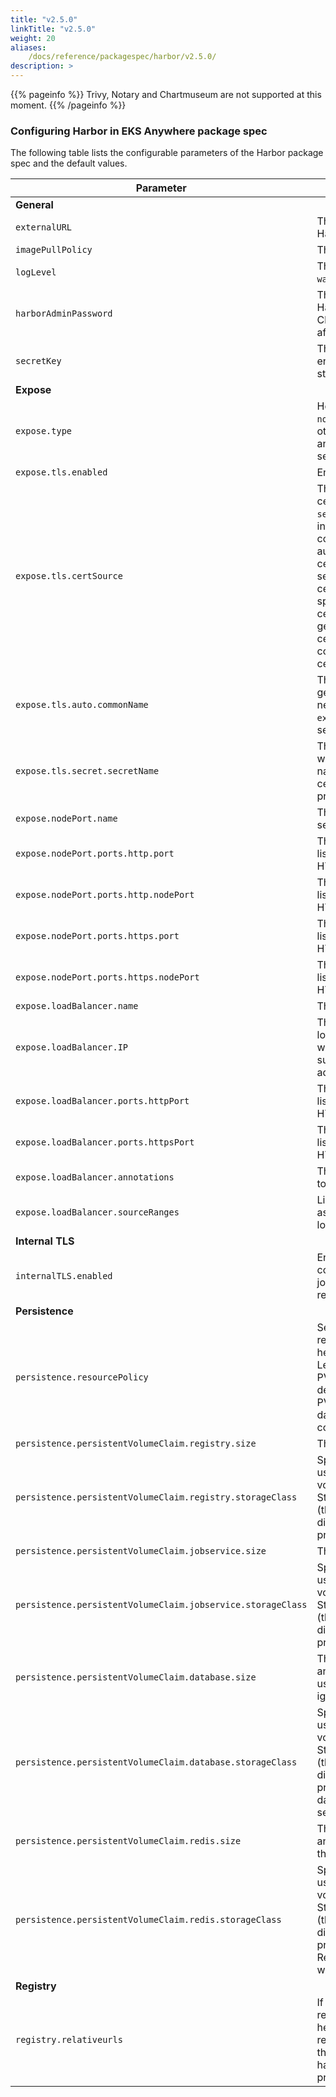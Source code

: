 ```yaml
---
title: "v2.5.0"
linkTitle: "v2.5.0"
weight: 20
aliases:
    /docs/reference/packagespec/harbor/v2.5.0/
description: >
---
```


{{% pageinfo %}}
Trivy, Notary and Chartmuseum are not supported at this moment.
{{% /pageinfo %}}

### Configuring Harbor in EKS Anywhere package spec
The following table lists the configurable parameters of the Harbor package spec and the default values.

| Parameter                                                            | Description                                                                                                                                                                                                                                                                                                                                                                                                                                                       | Default                               |
| -------------------------------------------------------------------- | ----------------------------------------------------------------------------------------------------------------------------------------------------------------------------------------------------------------------------------------------------------------------------------------------------------------------------------------------------------------------------------------------------------------------------------------------------------------- | ------------------------------------- |
| **General**                                                          |                                                                                                                                                                                                                                                                                                                                                                                                                                                                   |                                       |
| `externalURL`                                                        | The external URL for Harbor core service                                                                                                                                                                                                                                                                                                                                                                                                                          | `https://127.0.0.1:30003`          |
| `imagePullPolicy`                                                    | The image pull policy  | `IfNotPresent`                                                                                                                                                                                                                                                                                                                                                                                                                                            |                                       |
| `logLevel`                                                           | The log level: `debug`, `info`, `warning`, `error` or `fatal`                                                                                                                                                                                                                                                                                                                                                                                                     | `info`                                |
| `harborAdminPassword`                                                | The initial password of the Harbor `admin` account. Change it from the portal after launching Harbor                                                                                                                                                                                                                                                                                                                                                                                | `Harbor12345`                         |
| `secretKey`                                                          | The key used for encryption. Must be a string of 16 chars                                                                                                                                                                                                                                                                                                                                                                                                         | ""                    |
| **Expose**                                                           |                                                                                                                                                                                                                                                                                                                                                                                                                                                                   |                                       |
| `expose.type`                                                        | How to expose the service: `nodePort` or `loadBalancer`, other values will be ignored and the creation of the service will be skipped.                                                                                                                                                                                                                                                                                                        | `nodePort`                             |
| `expose.tls.enabled`                                                 | Enable TLS or not.                                                                                                            | `true`                                |
| `expose.tls.certSource`                                              | The source of the TLS certificate. Set as `auto`, `secret` or `none` and fill the information in the corresponding section: 1) auto: generate the TLS certificate automatically 2) secret: read the TLS certificate from the specified secret. The TLS certificate can be generated manually or by cert manager 3) none: configure no TLS certificate. | `secret`                                |
| `expose.tls.auto.commonName`                                         | The common name used to generate the certificate. It's necessary when `expose.tls.certSource` is set to `auto`                                                                                                                                                                                                                                                                                                                                                                    |                                       |
| `expose.tls.secret.secretName`                                       | The name of the secret which contains keys named: `tls.crt` - the certificate; `tls.key` - the private key                                                                                                                                                                                                                                                                                                                                                            |  `harbor-tls-secret`                            |
| `expose.nodePort.name`                                               | The name of the NodePort service                                                                                                                                                                                                                                                                                                                                                                                                                                      | `harbor`                              |
| `expose.nodePort.ports.http.port`                                    | The service port Harbor listens on when serving HTTP                                                                                                                                                                                                                                                                                                                                                                                                              | `80`                                  |
| `expose.nodePort.ports.http.nodePort`                                | The node port Harbor listens on when serving HTTP                                                                                                                                                                                                                                                                                                                                                                                                                 | `30002`                               |
| `expose.nodePort.ports.https.port`                                   | The service port Harbor listens on when serving HTTPS                                                                                                                                                                                                                                                                                                                                                                                                             | `443`                                 |
| `expose.nodePort.ports.https.nodePort`                               | The node port Harbor listens on when serving HTTPS                                                                                                                                                                                                                                                                                                                                                                                                                | `30003`                               |
| `expose.loadBalancer.name`                                           | The name of the service                                                                                                                                                                                                                                                                                                                                                                                                                                               | `harbor`                              |
| `expose.loadBalancer.IP`                                             | The IP address of the loadBalancer. It only works when the loadBalancer supports assigning an IP address                                                                                                                                                                                                                                                                                                                                                                                 | `""`                                  |
| `expose.loadBalancer.ports.httpPort`                                 | The service port Harbor listens on when serving HTTP                                                                                                                                                                                                                                                                                                                                                                                                              | `80`                                  |
| `expose.loadBalancer.ports.httpsPort`                                | The service port Harbor listens on when serving HTTPS                                                                                                                                                                                                                                                                                                                                                                                                             | `30002`                               |
| `expose.loadBalancer.annotations`                                    | The annotations attached to the loadBalancer service                                                                                                                                                                                                                                                                                                                                                                                                              | {}                                    |
| `expose.loadBalancer.sourceRanges`                                   | List of IP address ranges to assign to loadBalancerSourceRanges                                                                                                                                                                                                                                                                                                                                                                                                   | []                                    |
| **Internal TLS**                                                     |                                                                                                                                                                                                                                                                                                                                                                                                                                                                   |                                       |
| `internalTLS.enabled`                                                | Enable TLS for the components (core, jobservice, portal, and registry)                                                                                                                                                                                                                                                                                                                                                                            | `true`                               |
| **Persistence**                                                      |                                                                                                                                                                                                                                                                                                                                                                                                                                                                   |                                       |
| `persistence.resourcePolicy`                                         | Setting it to `keep` to avoid removing PVCs during a helm delete operation. Leaving it empty will delete PVCs after the chart is deleted. Does not affect PVCs created for internal database and redis components.                                                                                                                                                                                                                                                   | `keep`                                |
| `persistence.persistentVolumeClaim.registry.size`                    | The size of the volume                                                                                                                                                                                                                                                                                                                                                                                                                                            | `5Gi`                                 |
| `persistence.persistentVolumeClaim.registry.storageClass`            | Specify the `storageClass` used to provision the volume, or the default StorageClass will be used (the default). Set it to `-` to disable dynamic provisioning                                                                                                                                                                                                                                                                                                    |                  ""                     |
| `persistence.persistentVolumeClaim.jobservice.size`                  | The size of the volume                                                                                                                                                                                                                                                                                                                                                                                                                                            | `1Gi`                                 |
| `persistence.persistentVolumeClaim.jobservice.storageClass`          | Specify the `storageClass` used to provision the volume, or the default StorageClass will be used (the default). Set it to `-` to disable dynamic provisioning                                                                                                                                                                                                                                                                                                    |                  ""                     |
| `persistence.persistentVolumeClaim.database.size`                    | The size of the volume. If an external database is used, the setting will be ignored                                                                                                                                                                                                                                                                                                                                                                                 | `1Gi`                                 |
| `persistence.persistentVolumeClaim.database.storageClass`            | Specify the `storageClass` used to provision the volume, or the default StorageClass will be used (the default). Set it to `-` to disable dynamic provisioning. If an external database is used, the setting will be ignored                                                                                                                                                                                                                                         |                   ""                  |
| `persistence.persistentVolumeClaim.redis.size`                       | The size of the volume. If an external Redis is used, the setting will be ignored                                                                                                                                                                                                                                                                                                                                                                                    | `1Gi`                                 |
| `persistence.persistentVolumeClaim.redis.storageClass`               | Specify the `storageClass` used to provision the volumem, or the default StorageClass will be used (the default). Set it to `-` to disable dynamic provisioning. If an external Redis is used, the setting will be ignored                                                                                                                                                                                                                                            |                   ""                  |
| **Registry**                                                      |                                                                                                                                                                                                                                                                                                                                                                                                                                                                   |                                       |
| `registry.relativeurls`                                                | If true, the registry returns relative URLs in Location headers. The client is responsible for resolving the correct URL. Needed if harbor is behind a reverse proxy                                                                                                                                                                                                                                                                                                                                                                            | `false`                               |
